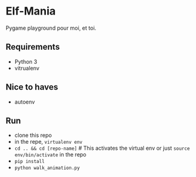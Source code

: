 # Elf-Mania
Pygame playground pour moi, et toi.

## Requirements

 - Python 3
 - vitrualenv

## Nice to haves
 - autoenv

## Run

- clone this repo
- in the repe, `virtualenv env`
- `cd .. && cd [repo-name]` # This activates the virtual env or just `source env/bin/activate` in the repo
- `pip install`
- `python walk_animation.py`

